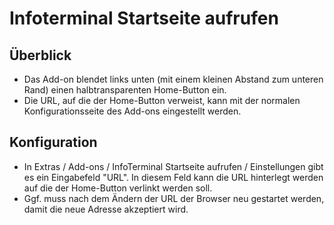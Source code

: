 # Infoterminal Startseite aufrufen

## Überblick

- Das Add-on blendet links unten (mit einem kleinen Abstand zum unteren Rand) einen halbtransparenten Home-Button ein.
- Die URL, auf die der Home-Button verweist, kann mit der normalen Konfigurationsseite des Add-ons eingestellt werden.

## Konfiguration

- In Extras / Add-ons / InfoTerminal Startseite aufrufen / Einstellungen gibt es ein Eingabefeld "URL". In diesem Feld kann die URL hinterlegt werden auf die der Home-Button verlinkt werden soll.
- Ggf. muss nach dem Ändern der URL der Browser neu gestartet werden, damit die neue Adresse akzeptiert wird.

